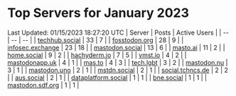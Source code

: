 # Top Servers for January 2023
Last Updated: 01/15/2023 18:27:20 UTC
| Server | Posts | Active Users |
| -- | -- | -- |
| [techhub.social](https://techhub.social/tags/PowerShell) | 33 | 7 |
| [fosstodon.org](https://fosstodon.org/tags/PowerShell) | 28 | 9 |
| [infosec.exchange](https://infosec.exchange/tags/PowerShell) | 23 | 18 |
| [mastodon.social](https://mastodon.social/tags/PowerShell) | 13 | 6 |
| [masto.ai](https://masto.ai/tags/PowerShell) | 11 | 2 |
| [home.social](https://home.social/tags/PowerShell) | 9 | 2 |
| [hachyderm.io](https://hachyderm.io/tags/PowerShell) | 7 | 5 |
| [vmst.io](https://vmst.io/tags/PowerShell) | 4 | 2 |
| [mastodonapp.uk](https://mastodonapp.uk/tags/PowerShell) | 4 | 1 |
| [mas.to](https://mas.to/tags/PowerShell) | 4 | 3 |
| [tech.lgbt](https://tech.lgbt/tags/PowerShell) | 3 | 2 |
| [mastodon.nu](https://mastodon.nu/tags/PowerShell) | 3 | 1 |
| [mastodon.uno](https://mastodon.uno/tags/PowerShell) | 2 | 1 |
| [mstdn.social](https://mstdn.social/tags/PowerShell) | 2 | 1 |
| [social.tchncs.de](https://social.tchncs.de/tags/PowerShell) | 2 | 2 |
| [aus.social](https://aus.social/tags/PowerShell) | 2 | 1 |
| [dataplatform.social](https://dataplatform.social/tags/PowerShell) | 1 | 1 |
| [bne.social](https://bne.social/tags/PowerShell) | 1 | 1 |
| [mastodon.sdf.org](https://mastodon.sdf.org/tags/PowerShell) | 1 | 1 |
